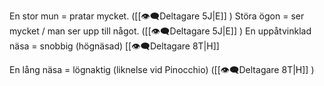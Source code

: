  En stor mun = pratar mycket. ([[👁‍🗨Deltagare 5J|E]]
)
Störa ögon = ser mycket / man ser upp till något. ([[👁‍🗨Deltagare 5J|E]]
)
En uppåtvinklad näsa = snobbig (högnäsad) [[👁‍🗨Deltagare 8T|H]]

En lång näsa = lögnaktig (liknelse vid Pinocchio) ([[👁‍🗨Deltagare 8T|H]]
)

